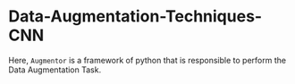 # Data-Augmentation-Techniques-CNN

Here, `Augmentor` is a framework of python that is responsible to perform the Data Augmentation Task. 
